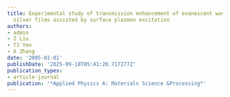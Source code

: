 ```yaml
---
title: Experimental study of transmission enhancement of evanescent waves through
  silver films assisted by surface plasmon excitation
authors:
- admin
- Z Liu
- TJ Yen
- X Zhang
date: '2005-01-01'
publishDate: '2025-09-18T05:41:20.717277Z'
publication_types:
- article-journal
publication: '*Applied Physics A: Materials Science &Processing*'
---
```

